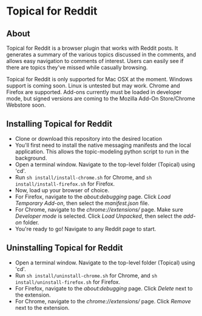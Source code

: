 # Topical for Reddit

## About

Topical for Reddit is a browser plugin that works with Reddit posts. It generates a summary of the various topics discussed in the comments, and allows easy navigation to comments of interest. Users can easily see if there are topics they've missed while casually browsing.

Topical for Reddit is only supported for Mac OSX at the moment. Windows support is coming soon. Linux is untested but may work. Chrome and Firefox are supported. Add-ons currently must be loaded in developer mode, but signed versions are coming to the Mozilla Add-On Store/Chrome Webstore soon.

## Installing Topical for Reddit

* Clone or download this repository into the desired location
* You'll first need to install the native messaging manifests and the local application. This allows the topic-modeling python script to run in the background.
* Open a terminal window. Navigate to the top-level folder (Topical) using 'cd'.
* Run `sh install/install-chrome.sh` for Chrome, and `sh install/install-firefox.sh` for Firefox.
* Now, load up your browser of choice.
* For Firefox, navigate to the *about:debugging* page. Click *Load Temporary Add-on*, then select the *manifest.json* file. 
* For Chrome, navigate to the *chrome://extensions/* page. Make sure *Developer mode* is selected. Click *Load Unpacked*, then select the *add-on* folder.
* You're ready to go! Navigate to any Reddit page to start.

## Uninstalling Topical for Reddit

* Open a terminal window. Navigate to the top-level folder (Topical) using 'cd'.
* Run `sh install/uninstall-chrome.sh` for Chrome, and `sh install/uninstall-firefox.sh` for Firefox.
* For Firefox, navigate to the *about:debugging* page. Click *Delete* next to the extension. 
* For Chrome, navigate to the *chrome://extensions/* page. Click *Remove* next to the extension. 